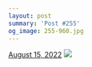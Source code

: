 ```yaml
---
layout: post
summary: 'Post #255'
og_image: 255-960.jpg
---
```


<p>
  <time>
    <a href="/255">August 15, 2022</a>
  </time>
  <a href="/255">
    <img src="{{ site.assets_url }}/255-480.jpg" srcset="{{ site.assets_url }}/255-240.jpg 240w, {{ site.assets_url }}/255-480.jpg 480w, {{ site.assets_url }}/255-720.jpg 720w, {{ site.assets_url }}/255-960.jpg 960w" sizes="(min-width: 700px) 50vw, calc(100vw - 2rem)" />
  </a>
</p>
